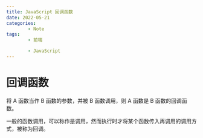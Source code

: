 ```yaml
---
title: JavaScript 回调函数
date: 2022-05-21
categories:
        - Note
tags:
        - 前端

        - JavaScript
---
```


# 回调函数

将 A 函数当作 B 函数的参数，并被 B 函数调用，则 A 函数是 B 函数的回调函数。

一般的函数调用，可以称作是调用，然而执行时才将某个函数传入再调用的调用方式，被称为回调。

